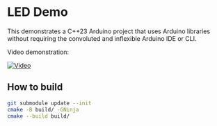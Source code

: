 # LED Demo
This demonstrates a C++23 Arduino project that uses Arduino libraries without requiring
the convoluted and inflexible Arduino IDE or CLI.

Video demonstration:

[![Video](https://img.youtube.com/vi/e-vfnbyRbYU/hqdefault.jpg)](https://www.youtube.com/embed/e-vfnbyRbYU)

## How to build
```sh
git submodule update --init
cmake -B build/ -GNinja
cmake --build build/
```
